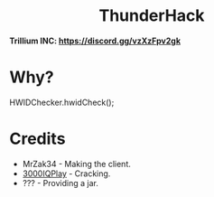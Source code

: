 <h1 align="center">ThunderHack</h1>

**Trillium INC: https://discord.gg/vzXzFpv2gk**

# Why?
HWIDChecker.hwidCheck();

[3000IQPlayA]: https://github.com/3000IQPlay

# Credits
- MrZak34 - Making the client.
- [3000IQPlay][3000IQPlayA] - Cracking.
- ??? - Providing a jar.
